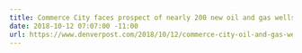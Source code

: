 ```yaml
---
title: Commerce City faces prospect of nearly 200 new oil and gas wells
date: 2018-10-12 07:07:00 -11:00
url: https://www.denverpost.com/2018/10/12/commerce-city-oil-and-gas-well-drilling/amp/
---
```


